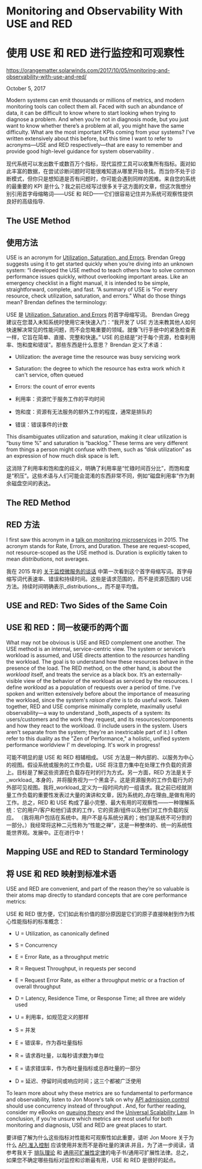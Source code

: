 # Monitoring and Observability With USE and RED

# 使用 USE 和 RED 进行监控和可观察性

https://orangematter.solarwinds.com/2017/10/05/monitoring-and-observability-with-use-and-red/

October 5, 2017

Modern systems can emit thousands or millions of metrics, and modern monitoring tools can collect them all. Faced with such an abundance of data, it can be difficult to know where to start looking when trying to diagnose a problem. And when you’re not in diagnosis mode, but you just want to know whether there’s a problem at all, you might have the same difficulty. What are the most important KPIs coming from your systems? I've written extensively about this before, but this time I want to refer to acronyms—USE and RED respectively—that are easy to remember and provide good high-level guidance for system observability .

现代系统可以发出数千或数百万个指标，现代监控工具可以收集所有指标。面对如此丰富的数据，在尝试诊断问题时可能很难知道从哪里开始寻找。而当你不处于诊断模式，但你只是想知道是否有问题时，你可能会遇到同样的困难。来自您的系统的最重要的 KPI 是什么？我之前已经写过很多关于这方面的文章，但这次我想分别引用首字母缩略词——USE 和 RED——它们很容易记住并为系统可观察性提供良好的高级指导.

## The USE Method

## 使用方法

USE is an acronym for [Utilization, Saturation, and Errors](http://www.brendangregg.com/usemethod.html). Brendan Gregg suggests using it to get started quickly when you’re diving into an unknown system: “I developed the USE method to teach others how to solve common performance issues quickly, without overlooking important areas. Like an emergency checklist in a flight manual, it is intended to be simple, straightforward, complete, and fast. ”A summary of USE is “For every resource, check utilization, saturation, and errors.” What do those things mean? Brendan defines the terminology:

USE 是 [Utilization, Saturation, and Errors](http://www.brendangregg.com/usemethod.html) 的首字母缩写词。 Brendan Gregg 建议在您潜入未知系统时使用它来快速入门：“我开发了 USE 方法来教其他人如何快速解决常见的性能问题，而不会忽略重要的领域。就像飞行手册中的紧急检查表一样，它旨在简单、直接、完整和快速。” USE 的总结是“对于每个资源，检查利用率、饱和度和错误”。那些东西是什么意思？ Brendan 定义了术语：

- Utilization: the average time the resource was busy servicing work
- Saturation: the degree to which the resource has extra work which it can't service, often queued
- Errors: the count of error events

- 利用率：资源忙于服务工作的平均时间
- 饱和度：资源有无法服务的额外工作的程度，通常是排队的
- 错误：错误事件的计数

This disambiguates utilization and saturation, making it clear utilization is “busy time %” and saturation is “backlog.” These terms are very different from things a person might confuse with them, such as “disk utilization” as an expression of how much disk space is left.

这消除了利用率和饱和度的歧义，明确了利用率是“忙碌时间百分比”，而饱和度是“积压”。这些术语与人们可能会混淆的东西非常不同，例如“磁盘利用率”作为剩余磁盘空间的表达。

## The RED Method

## RED 方法

I first saw this acronym in a [talk on monitoring microservices](https://www.slideshare.net/weaveworks/monitoring-microservices) in 2015. The acronym stands for Rate, Errors, and Duration. These are request-scoped, not resource-scoped as the USE method is. Duration is explicitly taken to mean _distributions_, not averages.

我在 2015 年的 [关于监控微服务的谈话](https://www.slideshare.net/weaveworks/monitoring-microservices) 中第一次看到这个首字母缩写词。首字母缩写词代表速率、错误和持续时间。这些是请求范围的，而不是资源范围的 USE 方法。持续时间明确表示_distributions_，而不是平均值。

## USE and RED: Two Sides of the Same Coin 

## USE 和 RED：同一枚硬币的两个面

What may not be obvious is USE and RED complement one another. The USE method is an internal, service-centric view. The system or service’s workload is assumed, and USE directs attention to the _resources_ handling the workload. The goal is to understand how these resources behave in the presence of the load. The RED method, on the other hand, is about the _workload_ itself, and treats the service as a black box. It’s an externally-visible view of the behavior of the workload as serviced by the resources. I define _workload_ as a population of requests over a period of time. I've spoken and written extensively before about the importance of measuring the workload, since the system's _raison d'etre_ is to do useful work. Taken together, RED and USE comprise minimally complete, maximally useful observability—a way to understand _both_aspects of a system:  its users/customers and the work they request, and its resources/components and how they react to the workload. (I include users in the system. Users aren't separate from the system; they're an inextricable part of it.) I often refer to this duality as the "Zen of Performance," a holistic, unified system performance worldview I' m developing. It's work in progress!

可能不明显的是 USE 和 RED 相辅相成。 USE 方法是一种内部的、以服务为中心的视图。假设系统或服务的工作负载，USE 将注意力集中在处理工作负载的资源上。目标是了解这些资源在负载存在时的行为方式。另一方面，RED 方法是关于_workload_ 本身的，并将服务视为一个黑盒子。这是资源服务的工作负载行为的外部可见视图。我将_workload_定义为一段时间内的一组请求。我之前已经就测量工作负载的重要性发表过大量的演讲和文章，因为系统的_存在理由_是做有用的工作。总之，RED 和 USE 构成了最小完整、最大有用的可观察性——一种理解系统：它的用户/客户和他们请求的工作，它的资源/组件以及他们对工作负载的反应。 （我将用户包括在系统中。用户不是与系统分离的；他们是系统不可分割的一部分。）我经常将这种二元性称为“性能之禅”，这是一种整体的、统一的系统性能世界观。发展中。正在进行中！

## Mapping USE and RED to Standard Terminology

## 将 USE 和 RED 映射到标准术语

USE and RED are convenient, and part of the reason they’re so valuable is their atoms map directly to standard concepts that are core performance metrics:

USE 和 RED 很方便，它们如此有价值的部分原因是它们的原子直接映射到作为核心性能指标的标准概念：

- U = Utilization, as canonically defined
- S = Concurrency
- E = Error Rate, as a throughput metric
- R = Request Throughput, in requests per second
- E = Request Error Rate, as either a throughput metric or a fraction of overall throughput
- D = Latency, Residence Time, or Response Time; all three are widely used



- U = 利用率，如规范定义的那样
- S = 并发
- E = 错误率，作为吞吐量指标
- R = 请求吞吐量，以每秒请求数为单位
- E = 请求错误率，作为吞吐量指标或总吞吐量的一部分
- D = 延迟、停留时间或响应时间；这三个都被广泛使用

To learn more about why these metrics are so fundamental to performance and observability, listen to Jon Moore's talk on why [API admission control](https://www.youtube.com/watch?v=m64SWl9bfvk) should use concurrency instead of throughput . And, for further reading, consider my eBooks on [queuing theory](https://www.vividcortex.com/resources/queueing-theory) and the [Universal Scalability Law](https://www.vividcortex.com/resources/universal-scalability-law/). In conclusion, if you’re unsure which metrics are most useful for both monitoring and diagnosis, USE and RED are great places to start. 

要详细了解为什么这些指标对性能和可观察性如此重要，请听 Jon Moore 关于为什么 [API 准入控制](https://www.youtube.com/watch?v=m64SWl9bfvk) 应该使用并发而不是吞吐量的演讲.并且，为了进一步阅读，请参考我关于 [排队理论](https://www.vividcortex.com/resources/queueing-theory) 和 [通用可扩展性定律](https://www.vividcortex.com/resources)的电子书/通用可扩展性法律。总之，如果您不确定哪些指标对监控和诊断最有用，USE 和 RED 是很好的起点。

